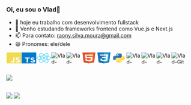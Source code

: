 ### Oi, eu sou o Vlad👋

- 🔭 hoje eu trabalho com desenvolvimento fullstack 
- 🌱 Venho estudando frameworks frontend como Vue.js e Next.js 
- 📫 Para contato: raony.silva.moura@gmail.com 
- 😄 Pronomes: ele/dele


<div style="display: flex; flex-flow: wrap"><br>    
  <img align="left" alt="Vlad-Js" height="30" width="40" src="https://raw.githubusercontent.com/devicons/devicon/master/icons/javascript/javascript-plain.svg">  
  <img align="left" alt="Vlad-Ts" height="30" width="40" src="https://raw.githubusercontent.com/devicons/devicon/master/icons/typescript/typescript-plain.svg">
  <img align="left" alt="Vlad-React" height="30" width="40" src="https://raw.githubusercontent.com/devicons/devicon/master/icons/react/react-original.svg">
  <img align="left" alt="Vlad-Node.js" height="30" width="40" src="https://cdn.jsdelivr.net/gh/devicons/devicon/icons/nodejs/nodejs-original.svg" />
  <img align="left" alt="Vlad-Redux" height="30" width="40" src="https://cdn.jsdelivr.net/gh/devicons/devicon/icons/redux/redux-original.svg" />   
  <img align="left" alt="Vlad-HTML" height="30" width="40" src="https://raw.githubusercontent.com/devicons/devicon/master/icons/html5/html5-original.svg">
  <img align="left" alt="Vlad-CSS" height="30" width="40" src="https://raw.githubusercontent.com/devicons/devicon/master/icons/css3/css3-original.svg">
  <img align="left" alt="Vlad-Python" height="30" width="40" src="https://raw.githubusercontent.com/devicons/devicon/master/icons/python/python-original.svg">
  <img align="left" alt="Vlad-Django" height="30" width="40" src="https://cdn.jsdelivr.net/gh/devicons/devicon/icons/django/django-plain.svg" />
  <img align="left" alt="Vlad-PSQL" height="30" width="40" src="https://cdn.jsdelivr.net/gh/devicons/devicon/icons/postgresql/postgresql-original.svg" />
  <img align="left" alt="Vlad-Docker" height="30" width="40"src="https://cdn.jsdelivr.net/gh/devicons/devicon/icons/docker/docker-original.svg" />
  <img align="left" alt="Vlad-Git" height="30" width="40" src="https://cdn.jsdelivr.net/gh/devicons/devicon/icons/git/git-original.svg" />       

</div>

##

<div>
  <img height="180em" src="https://github-readme-stats.vercel.app/api?username=lVladimirl&show_icons=true&theme=radical">  
</div>
  
##
  
<div> 
  <a href = "mailto:raony.silva.moura@gmail.com"><img src="https://img.shields.io/badge/-Gmail-%23333?style=for-the-badge&logo=gmail&logoColor=white" target="_blank"></a>
  <a href="https://www.linkedin.com/in/raony-silva" target="_blank"><img src="https://img.shields.io/badge/-LinkedIn-%230077B5?style=for-the-badge&logo=linkedin&logoColor=white" target="_blank"></a> 
</div>
